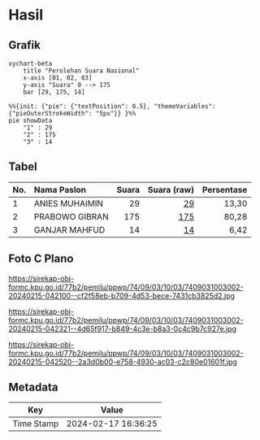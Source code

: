 # Hasil

## Grafik

```mermaid
xychart-beta
    title "Perolehan Suara Nasional"
    x-axis [01, 02, 03]
    y-axis "Suara" 0 --> 175
    bar [29, 175, 14]
```

```mermaid
%%{init: {"pie": {"textPosition": 0.5}, "themeVariables": {"pieOuterStrokeWidth": "5px"}} }%%
pie showData
    "1" : 29
    "2" : 175
    "3" : 14
```

## Tabel

| No. | Nama Paslon    | Suara | Suara (raw) | Persentase |
|:--- |:-------------- | -----:| -----------:| ----------:|
| 1   | ANIES MUHAIMIN | 29    | [29][p-1]   | 13,30      |
| 2   | PRABOWO GIBRAN | 175   | [175][p-2]  | 80,28      |
| 3   | GANJAR MAHFUD  | 14    | [14][p-3]   | 6,42       |


[p-1]: https://github.com/gigit-pemilu/pemilu-2024/blob/main/pilpres/hitung-suara/sub/74-sulawesi-tenggara/sub/09-konawe-utara/sub/03-langgikima/sub/1003-langgikima/sub/002-tps/sub/paslon-1.txt
[p-2]: https://github.com/gigit-pemilu/pemilu-2024/blob/main/pilpres/hitung-suara/sub/74-sulawesi-tenggara/sub/09-konawe-utara/sub/03-langgikima/sub/1003-langgikima/sub/002-tps/sub/paslon-2.txt
[p-3]: https://github.com/gigit-pemilu/pemilu-2024/blob/main/pilpres/hitung-suara/sub/74-sulawesi-tenggara/sub/09-konawe-utara/sub/03-langgikima/sub/1003-langgikima/sub/002-tps/sub/paslon-3.txt

## Foto C Plano

https://sirekap-obj-formc.kpu.go.id/77b2/pemilu/ppwp/74/09/03/10/03/7409031003002-20240215-042100--cf2f58eb-b709-4d53-bece-7431cb3825d2.jpg

https://sirekap-obj-formc.kpu.go.id/77b2/pemilu/ppwp/74/09/03/10/03/7409031003002-20240215-042321--4d65f917-b849-4c3e-b8a3-0c4c9b7c927e.jpg

https://sirekap-obj-formc.kpu.go.id/77b2/pemilu/ppwp/74/09/03/10/03/7409031003002-20240215-042520--2a3d0b00-e758-4930-ac03-c2c80e01601f.jpg


## Metadata

| Key        | Value               |
| ---------- | ------------------- |
| Time Stamp | 2024-02-17 16:36:25 |



